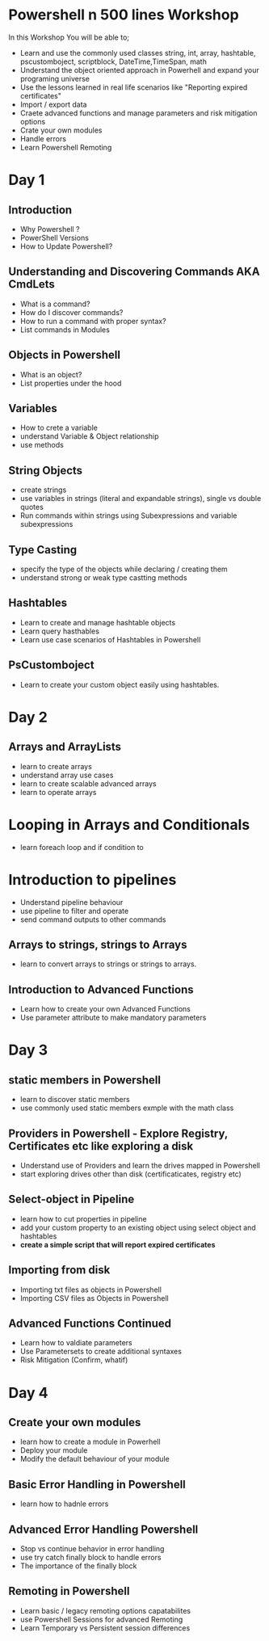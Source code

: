 # Powershell n 500 lines Workshop

In this Workshop You will be able to;

- Learn and use the commonly used classes string, int, array, hashtable, pscustomboject, scriptblock, DateTime,TimeSpan, math
- Understand the object oriented approach in Powerhell and expand your programing universe
- Use the lessons learned in real life scenarios like "Reporting expired certificates"
- Import / export data
- Craete advanced functions and manage parameters and risk mitigation options
- Crate your own modules
- Handle errors
- Learn Powershell Remoting

# Day 1
## Introduction
 
 - Why Powershell ?
 - PowerShell Versions
 - How to Update Powershell?

## Understanding and Discovering Commands AKA CmdLets
- What is a command?
- How do I discover commands?
- How to run a command with proper syntax?
- List commands in Modules

## Objects in Powershell
- What is an object?
- List properties under the hood

## Variables
 - How to crete a variable
 - understand Variable & Object relationship
 - use methods

## String Objects 
- create strings
- use variables in strings (literal and expandable strings), single vs double quotes
- Run commands within strings using Subexpressions and variable subexpressions

## Type Casting
- specify the type of the objects while declaring / creating them
- understand strong or weak type castting methods

## Hashtables
- Learn to create and manage hashtable objects
- Learn query hasthables
- Learn use case scenarios of Hashtables in Powershell

## PsCustomboject
- Learn to create your custom object easily using hashtables.

# Day 2
## Arrays and ArrayLists
- learn to create arrays
- understand array use cases
- learn to create scalable advanced arrays
- learn to operate arrays

# Looping in Arrays and Conditionals
- learn foreach loop and if condition to 

# Introduction to pipelines
- Understand pipeline behaviour
- use pipeline to filter and operate
- send command outputs to other commands

## Arrays to strings, strings to Arrays
- learn to convert arrays to strings or strings to arrays.

## Introduction to Advanced Functions
- Learn how to create your own Advanced Functions
- Use parameter attribute to make mandatory parameters

# Day 3

## static members in Powershell
- learn to discover static members
- use commonly used static members exmple with the math class

## Providers in Powershell - Explore Registry, Certificates etc like exploring a disk
- Understand use of Providers and learn the drives mapped in Powershell
- start exploring drives other than disk (certificaticates, registry etc)

## Select-object in Pipeline
- learn how to cut properties in pipeline
- add your custom property to an existing object using select object and hashtables
- **create a simple script that will report expired certificates**


## Importing from disk
- Importing txt files as objects in Powershell
- Importing CSV files as Objects in Powershell

## Advanced Functions Continued
- Learn how to valdiate parameters
- Use Parametersets to create additional syntaxes
- Risk Mitigation (Confirm, whatif)

# Day 4
## Create your own modules
- learn how to create a module in Powerhell
- Deploy your module
- Modify the default behaviour of your module

## Basic Error Handling in Powershell

- learn how to hadnle errors

## Advanced Error Handling Powershell
- Stop vs continue behavior in error handling
- use try catch finally block to handle errors
- The importance of the finally block

## Remoting in Powershell

- Learn basic / legacy remoting options capatabilites
- use Powershell Sessions for advanced Remoting
- Learn Temporary vs Persistent session differences